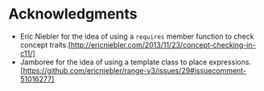 Acknowledgments
===============

* Eric Niebler for the idea of using a `requires` member function to check concept traits.[http://ericniebler.com/2013/11/23/concept-checking-in-c11/]
* Jamboree for the idea of using a template class to place expressions.[https://github.com/ericniebler/range-v3/issues/29#issuecomment-51016277] 

